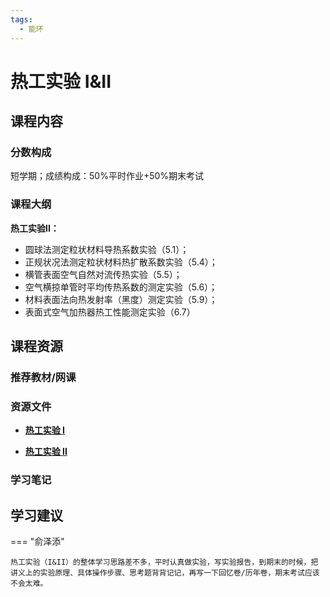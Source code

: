 ```yaml
---
tags:
  - 能环
---
```


# 热工实验 I&II

## 课程内容

### 分数构成

短学期；成绩构成：50%平时作业+50%期末考试

### 课程大纲

**热工实验II：**

- 圆球法测定粒状材料导热系数实验（5.1）；
- 正规状况法测定粒状材料热扩散系数实验（5.4）；
- 横管表面空气自然对流传热实验（5.5）；
- 空气横掠单管时平均传热系数的测定实验（5.6）；
- 材料表面法向热发射率（黑度）测定实验（5.9）；
- 表面式空气加热器热工性能测定实验（6.7）


## 课程资源

### 推荐教材/网课

### 资源文件

- [**热工实验 I**](https://pan.baidu.com/s/1bM021zWYcSl6Jz9zaWS7fg?pwd=3r8z)

- [**热工实验 II**](https://pan.baidu.com/s/12Y9kiulW2i7mNs6jwyR4Kw?pwd=bqux) 

### 学习笔记

## 学习建议

=== "俞泽添"

    热工实验（I&II）的整体学习思路差不多，平时认真做实验，写实验报告，到期末的时候，把讲义上的实验原理、具体操作步骤、思考题背背记记，再写一下回忆卷/历年卷，期末考试应该不会太难。


